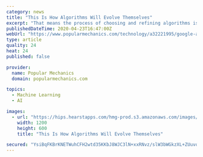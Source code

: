 ```yaml
---
category: news
title: "This Is How Algorithms Will Evolve Themselves"
excerpt: "That means the process of choosing and refining algorithms is iterative and somewhat monotonous. It's a perfect storm for automation. Enter automatic machine learning, or AutoML, a branch of research exclusively devoted to methods and processes that automate machine learning so that non-experts can also reap its benefits. Google believes a team ..."
publishedDateTime: 2020-04-23T16:47:00Z
webUrl: "https://www.popularmechanics.com/technology/a32221995/google-automl-zero-evolve-algorithms/"
type: article
quality: 24
heat: 24
published: false

provider:
  name: Popular Mechanics
  domain: popularmechanics.com

topics:
  - Machine Learning
  - AI

images:
  - url: "https://hips.hearstapps.com/hmg-prod.s3.amazonaws.com/images/close-up-of-binary-codes-royalty-free-image-1587658784.jpg?crop=1xw:0.79658xh;center,top&resize=1200:*"
    width: 1200
    height: 600
    title: "This Is How Algorithms Will Evolve Themselves"

secured: "YsiBqFKBrKNETWuhCFH2wtd35KKbJ8WJC3lN+xxRNvz/slW3bWGkzXL+ZUuvqiPFwOV4VVzGfeZLDARoNXV7fVKJoUkg1te4fo1bk45swgiD+vWfUicnecDZSY8xGvYYo1dEsFsq4aNedFOGIWQrJRg1ebpbVKOTuUDQW/aoGizSW5s8rquITUY8uiF1kd6cDg/pjQD3pBadk+LPqwHYTMtDlI4e2bzS7wIEXCDhOufFF5xWtgU6i2QRMwY+NlsEfpP6heIR74F928KS4vF6hxfwB5bVUsEvKxXShXQ3P2letjHb+OmjfDwLPIqdWzag;0CjM1XErG72SwnIfWf5rrg=="
---
```


